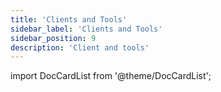 ```yaml
---
title: 'Clients and Tools'
sidebar_label: 'Clients and Tools'
sidebar_position: 9
description: 'Client and tools'
---
```


import DocCardList from '@theme/DocCardList';

<DocCardList />